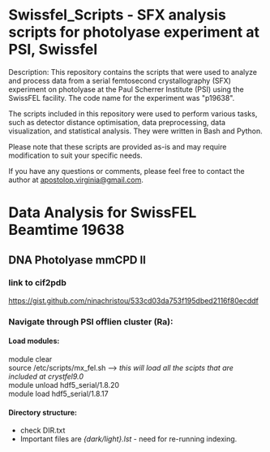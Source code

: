 # Swissfel_Scripts - SFX analysis scripts for photolyase experiment at PSI, Swissfel

Description:
This repository contains the scripts that were used to analyze and process data from a serial femtosecond 
crystallography (SFX) experiment on photolyase at the Paul Scherrer Institute (PSI) using the SwissFEL facility. 
The code name for the experiment was "p19638".

The scripts included in this repository were used to perform various tasks, such as detector distance optimisation, 
data preprocessing, data visualization, and statistical analysis. They were written in Bash and Python.

Please note that these scripts are provided as-is and may require modification to suit your specific needs.

If you have any questions or comments, please feel free to contact the author at apostolop.virginia@gmail.com.


# Data Analysis for SwissFEL Beamtime 19638
## DNA Photolyase mmCPD II

### link to cif2pdb
https://gist.github.com/ninachristou/533cd03da753f195dbed2116f80ecddf

### Navigate through PSI offlien cluster (Ra):

#### Load modules: 
module clear<br/>
source /etc/scripts/mx_fel.sh --> *this will load all the scipts that are included at crystfel9.0* <br/>
module unload hdf5_serial/1.8.20<br/>
module load hdf5_serial/1.8.17

#### Directory structure:
* check DIR.txt
* Important files are *{dark/light}.lst* - need for re-running indexing. 
